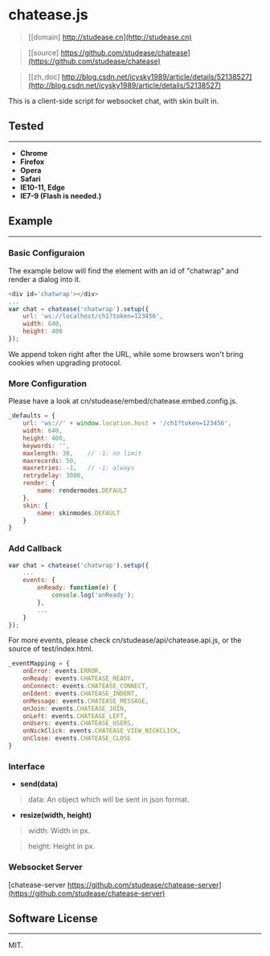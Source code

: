 # chatease.js

> [[domain] http://studease.cn](http://studease.cn)

> [[source] https://github.com/studease/chatease](https://github.com/studease/chatease)

> [[zh_doc] http://blog.csdn.net/icysky1989/article/details/52138527](http://blog.csdn.net/icysky1989/article/details/52138527)

This is a client-side script for websocket chat, with skin built in.


## Tested
---------

* **Chrome**
* **Firefox**
* **Opera**
* **Safari**
* **IE10-11, Edge**
* **IE7-9 (Flash is needed.)**


## Example
----------

### Basic Configuraion

The example below will find the element with an id of "chatwrap" and render a dialog into it.

```js
<div id='chatwrap'></div>
...
var chat = chatease('chatwrap').setup({
	url: 'ws://localhost/ch1?token=123456',
	width: 640,
	height: 400
});
```

We append token right after the URL, while some browsers won't bring cookies when upgrading protocol.

### More Configuration

Please have a look at cn/studease/embed/chatease.embed.config.js.

```js
_defaults = {
	url: 'ws://' + window.location.host + '/ch1?token=123456',
	width: 640,
	height: 400,
	keywords: '',
	maxlength: 30,    // -1: no limit
	maxrecords: 50,
	maxretries: -1,   // -1: always
	retrydelay: 3000,
	render: {
		name: rendermodes.DEFAULT
	},
	skin: {
		name: skinmodes.DEFAULT
	}
}
```

### Add Callback

```js
var chat = chatease('chatwrap').setup({
	...
	events: {
		onReady: function(e) {
			console.log('onReady');
		},
		...
	}
});
```

For more events, please check cn/studease/api/chatease.api.js, or the source of test/index.html.

```js
_eventMapping = {
	onError: events.ERROR,
	onReady: events.CHATEASE_READY,
	onConnect: events.CHATEASE_CONNECT,
	onIdent: events.CHATEASE_INDENT,
	onMessage: events.CHATEASE_MESSAGE,
	onJoin: events.CHATEASE_JOIN,
	onLeft: events.CHATEASE_LEFT,
	onUsers: events.CHATEASE_USERS,
	onNickClick: events.CHATEASE_VIEW_NICKCLICK,
	onClose: events.CHATEASE_CLOSE
}
```

### Interface

* **send(data)**

> 	data: An object which will be sent in json format.

* **resize(width, height)**

> 	width: Width in px.

> 	height: Height in px.

### Websocket Server

[chatease-server https://github.com/studease/chatease-server](https://github.com/studease/chatease-server)


## Software License
-------------------

MIT.
